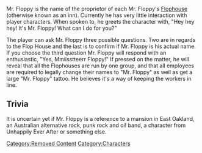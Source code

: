 Mr. Floppy is the name of the proprietor of each Mr. Floppy's
[Flophouse](Flophouse.md "wikilink") (otherwise known as an inn). Currently
he has very little interaction with player characters. When spoken to,
he greets the character with, "Hey hey hey! It's Mr. Floppy! What can I
do for you?"

The player can ask Mr. Floppy three possible questions. Two are in
regards to the Flop House and the last is to confirm if Mr. Floppy is
his actual name. If you choose the third question Mr. Floppy will
respond with an enthusiastic, "Yes, Mmiisstteerr Floppy!" If pressed on
the matter, he will reveal that all the Flophouses are run by one group,
and that all employees are required to legally change their names to
"Mr. Floppy" as well as get a large "Mr. Floppy" tattoo. He believes
it's a way of keeping the workers in line.

## Trivia

It is uncertain yet if Mr. Floppy is a reference to a mansion in East
Oakland, an Australian alternative rock, punk rock and oi! band, a
character from Unhappily Ever After or something else.

[Category:Removed Content](Category:Removed_Content "wikilink")
[Category:Characters](Category:Characters "wikilink")